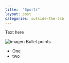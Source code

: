 ```yaml
---
title:  "Sports"
layout: post
categories: outside-the-lab
---
```



Text here 

![imagen](https://github.com/MarianSimarro/mariansimarro.github.io/assets/102224223/84e83353-dbaa-462a-9adf-3f70ec32a98d)
Bullet points 
- One
- two
  
